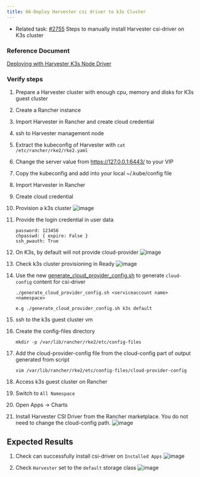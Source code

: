 ```yaml
---
title: 66-Deploy Harvester csi driver to k3s Cluster	
---
```


* Related task: [#2755](https://github.com/harvester/harvester/issues/2755#issuecomment-1552842389) Steps to manually install Harvester csi-driver on K3s cluster


### Reference Document
[Deploying with Harvester K3s Node Driver](https://deploy-preview-309--harvester-preview.netlify.app/dev/rancher/csi-driver/#deploying-with-harvester-k3s-node-driver)

### Verify steps
1. Prepare a Harvester cluster with enough cpu, memory and disks for K3s guest cluster
1. Create a Rancher instance 
1. Import Harvester in Rancher and create cloud credential
1. ssh to Harvester management node 
1. Extract the kubeconfig of Harvester with `cat /etc/rancher/rke2/rke2.yaml` 
1. Change the server value from https://127.0.0.1:6443/ to your VIP 
1. Copy the kubeconfig and add into your local ~/.kube/config file
1. Import Harvester in Rancher
1. Create cloud credential 
1. Provision a k3s cluster 
  ![image](https://github.com/harvester/harvester/assets/29251855/98f9d10f-2307-4aa5-bd47-3e68e03c2232)

1. Provide the login credential in user data
    ```
    password: 123456
    chpasswd: { expire: False }
    ssh_pwauth: True
    ```
1. On K3s, by default will not provide cloud-provider
  ![image](https://github.com/harvester/harvester/assets/29251855/5058509e-f82e-4f98-af39-3d4e7ad54127)

1. Check k3s cluster provisioning in Ready
  ![image](https://github.com/harvester/harvester/assets/29251855/3acc2867-006b-4fa9-ba37-2e663eaaa8d4)


1. Use the new [generate_cloud_provider_config.sh](https://github.com/harvester/harvester-csi-driver/pull/24/files) to generate `cloud-config` content for csi-driver
    ```
    ./generate_cloud_provider_config.sh <serviceaccount name> <namespace>
    
    e.g ./generate_cloud_provider_config.sh k3s default
    
    ```
1. ssh to the k3s guest cluster vm
1. Create the config-files directory
    ```
    mkdir -p /var/lib/rancher/rke2/etc/config-files
    ```

1. Add the cloud-provider-config file from the cloud-config part of output generated from script 
    ```
    vim /var/lib/rancher/rke2/etc/config-files/cloud-provider-config
    ```

1. Access k3s guest cluster on Rancher 
1. Switch to `All Namespace`
1. Open Apps -> Charts
1. Install Harvester CSI Driver from the Rancher marketplace. You do not need to change the cloud-config path. 
    ![image](https://github.com/harvester/harvester/assets/29251855/188af4e3-9735-4c59-868d-2173c1ea3971)


## Expected Results
1. Check can successfully install csi-driver on `Installed Apps`
  ![image](https://github.com/harvester/harvester/assets/29251855/4493d3d1-230f-4651-a9ce-cc25eae8459e)


1. Check `Harvester` set to the `default` storage class
  ![image](https://github.com/harvester/harvester/assets/29251855/34489066-ea70-4271-a64f-12e9018aaa95)

